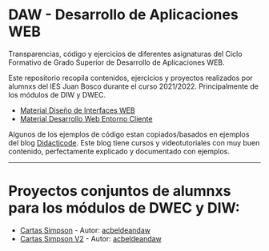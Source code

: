 # DAW - Desarrollo de Aplicaciones WEB
 Transparencias, código y ejercicios de diferentes asignaturas del Ciclo Formativo de Grado Superior de Desarrollo de Aplicaciones WEB.

 Este repositorio recopila contenidos, ejercicios y proyectos realizados por alumnxs del IES Juan Bosco durante el curso 2021/2022. Principalmente de los módulos de DIW y DWEC.

 - [Material Diseño de Interfaces WEB](DIW)
 - [Material Desarrollo Web Entorno Cliente](DWEC)


 Algunos de los ejemplos de código estan copiados/basados en ejemplos del blog [Didacticode](https://didacticode.com/). Este blog tiene cursos y videotutoriales con muy buen contenido, perfectamente explicado y documentado con ejemplos.


 ---

 # Proyectos conjuntos de alumnxs para los módulos de DWEC y DIW:

 - [Cartas Simpson](Proyectos_DWEC_DIW/ACB_CARDS) - Autor: [acbeldeandaw](https://github.com/acbeldeandaw)
 - [Cartas Simpson V2](Proyectos_DWEC_DIW/ACB_CARDS_V2) - Autor: [acbeldeandaw](https://github.com/acbeldeandaw)
